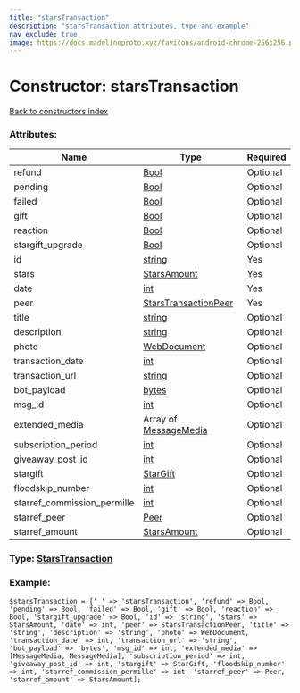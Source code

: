 ```yaml
---
title: "starsTransaction"
description: "starsTransaction attributes, type and example"
nav_exclude: true
image: https://docs.madelineproto.xyz/favicons/android-chrome-256x256.png
---
```

# Constructor: starsTransaction  
[Back to constructors index](/API_docs/constructors/index.html)



### Attributes:

| Name     |    Type       | Required |
|----------|---------------|----------|
|refund|[Bool](/API_docs/types/Bool.html) | Optional|
|pending|[Bool](/API_docs/types/Bool.html) | Optional|
|failed|[Bool](/API_docs/types/Bool.html) | Optional|
|gift|[Bool](/API_docs/types/Bool.html) | Optional|
|reaction|[Bool](/API_docs/types/Bool.html) | Optional|
|stargift\_upgrade|[Bool](/API_docs/types/Bool.html) | Optional|
|id|[string](/API_docs/types/string.html) | Yes|
|stars|[StarsAmount](/API_docs/types/StarsAmount.html) | Yes|
|date|[int](/API_docs/types/int.html) | Yes|
|peer|[StarsTransactionPeer](/API_docs/types/StarsTransactionPeer.html) | Yes|
|title|[string](/API_docs/types/string.html) | Optional|
|description|[string](/API_docs/types/string.html) | Optional|
|photo|[WebDocument](/API_docs/types/WebDocument.html) | Optional|
|transaction\_date|[int](/API_docs/types/int.html) | Optional|
|transaction\_url|[string](/API_docs/types/string.html) | Optional|
|bot\_payload|[bytes](/API_docs/types/bytes.html) | Optional|
|msg\_id|[int](/API_docs/types/int.html) | Optional|
|extended\_media|Array of [MessageMedia](/API_docs/types/MessageMedia.html) | Optional|
|subscription\_period|[int](/API_docs/types/int.html) | Optional|
|giveaway\_post\_id|[int](/API_docs/types/int.html) | Optional|
|stargift|[StarGift](/API_docs/types/StarGift.html) | Optional|
|floodskip\_number|[int](/API_docs/types/int.html) | Optional|
|starref\_commission\_permille|[int](/API_docs/types/int.html) | Optional|
|starref\_peer|[Peer](/API_docs/types/Peer.html) | Optional|
|starref\_amount|[StarsAmount](/API_docs/types/StarsAmount.html) | Optional|



### Type: [StarsTransaction](/API_docs/types/StarsTransaction.html)


### Example:

```
$starsTransaction = ['_' => 'starsTransaction', 'refund' => Bool, 'pending' => Bool, 'failed' => Bool, 'gift' => Bool, 'reaction' => Bool, 'stargift_upgrade' => Bool, 'id' => 'string', 'stars' => StarsAmount, 'date' => int, 'peer' => StarsTransactionPeer, 'title' => 'string', 'description' => 'string', 'photo' => WebDocument, 'transaction_date' => int, 'transaction_url' => 'string', 'bot_payload' => 'bytes', 'msg_id' => int, 'extended_media' => [MessageMedia, MessageMedia], 'subscription_period' => int, 'giveaway_post_id' => int, 'stargift' => StarGift, 'floodskip_number' => int, 'starref_commission_permille' => int, 'starref_peer' => Peer, 'starref_amount' => StarsAmount];
```  
